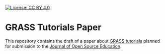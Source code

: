 [![License: CC BY 4.0](https://img.shields.io/badge/License-CC_BY_4.0-lightgrey.svg)](https://creativecommons.org/licenses/by/4.0/)

# GRASS Tutorials Paper

This repository contains the draft of a paper about [GRASS tutorials](https://grass-tutorials.osgeo.org/) planned for submission to the [Journal of Open Source Education](https://jose.theoj.org/).